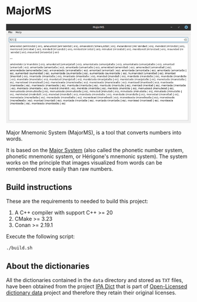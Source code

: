 # MajorMS

![screenshot](screenshot.png)

Major Mnemonic System (MajorMS), is a tool that converts numbers into words.

It is based on the [Major System](https://en.wikipedia.org/wiki/Mnemonic_major_system) (also called the phonetic number system, phonetic mnemonic system, or Hérigone's mnemonic system). The system works on the principle that images visualized from words can be remembered more easily than raw numbers.

## Build instructions

These are the requirements to needed to build this project:

1. A C++ compiler with support C++ >= 20
1. CMake >= 3.23
1. Conan >= 2.19.1

Execute the following script:

```shell
./build.sh
```

## About the dictionaries

All the dictionaries contained in the `data` directory and stored as `TXT` files, have been obtained from the project [IPA Dict](https://github.com/open-dict-data/ipa-dict) that is part of [Open-Licensed dictionary data](https://open-dict-data.github.io/) project and therefore they retain their original licenses.
